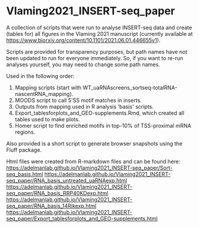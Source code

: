 # Vlaming2021_INSERT-seq_paper

A collection of scripts that were run to analyse INSERT-seq data and create (tables for) all figures in the Vlaming 2021 manuscript (currently available at https://www.biorxiv.org/content/10.1101/2021.06.01.446655v1).

Scripts are provided for transparency purposes, but path names have not been updated to run for everyone immediately. So, if you want to re-run analyses yourself, you may need to change some path names.

Used in the following order:
1. Mapping scripts (start with WT_uaRNAscreens_sortseq-totalRNA-nascentRNA_mapping).
2. MOODS script to call 5'SS motif matches in inserts.
3. Outputs from mapping used in R analysis 'basis' scripts.
4. Export_tablesforplots_and_GEO-supplements.Rmd, which created all tables used to make plots.
5. Homer script to find enriched motifs in top-10% of TSS-proximal mRNA regions.

Also provided is a short script to generate browser snapshots using the Fluff package.

Html files were created from R-markdown files and can be found here:
https://adelmanlab.github.io/Vlaming2021_INSERT-seq_paper/Sort-seq_basis.html
https://adelmanlab.github.io/Vlaming2021_INSERT-seq_paper/RNA_basis_untreated_uaRNAexp.html
https://adelmanlab.github.io/Vlaming2021_INSERT-seq_paper/RNA_basis_RRP40KDexp.html
https://adelmanlab.github.io/Vlaming2021_INSERT-seq_paper/RNA_basis_14Rikexp.html
https://adelmanlab.github.io/Vlaming2021_INSERT-seq_paper/Export_tablesforplots_and_GEO-supplements.html
